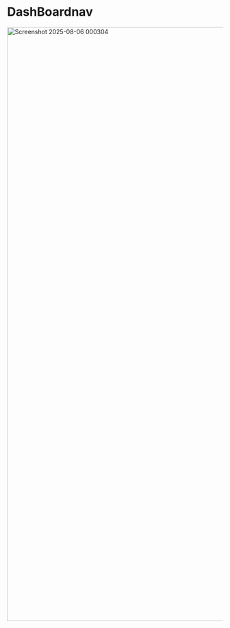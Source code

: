 # DashBoardnav

<img width="2555" height="1389" alt="Screenshot 2025-08-06 000304" src="https://github.com/user-attachments/assets/309046a6-53a0-44b8-a010-dcc986bc3874" />
